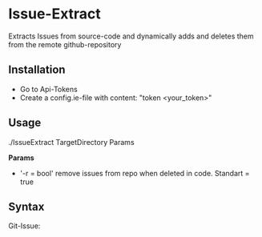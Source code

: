 # Issue-Extract

Extracts Issues from source-code and dynamically adds and deletes them from the remote github-repository

## Installation
+ Go to Api-Tokens
+ Create a config.ie-file with content: "token <your_token>"

## Usage
./IssueExtract TargetDirectory Params

**Params**
+ '-r = bool' remove issues from repo when deleted in code. Standart = true 

## Syntax
Git-Issue: <Title> >> <Body> << [ labe1, label2 ]

/**
	Git-Issue: { 
	Title
	 >> Body << 
	[ label1, label2]
 }

**/


TODO
    + Labels

## Output-Design
+ Title
+ Body 
	+ IssueText
	+ Link zu Position in Code
	+ Vlt. mit Methode oder Klasse beim nächsten
		=> Einfach die Zeile Danach
	
TODO:

HowTo Multiline
+ if found Git-Issue 
	+ search until ] found, that is not in >><<
	+ add all these lines up



intellij-plugin mit id-inc?

